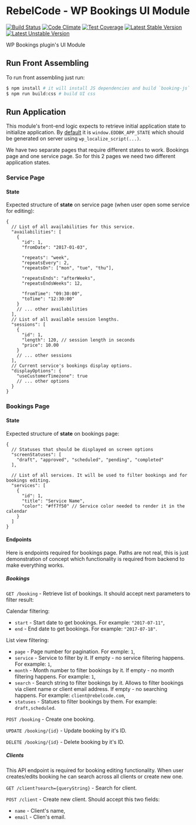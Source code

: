 # RebelCode - WP Bookings UI Module

[![Build Status](https://travis-ci.org/rebelcode/rcmod-wp-bookings-ui.svg?branch=develop)](https://travis-ci.org/rebelcode/rcmod-wp-bookings-ui)
[![Code Climate](https://codeclimate.com/github/rebelcode/rcmod-wp-bookings-ui/badges/gpa.svg)](https://codeclimate.com/github/rebelcode/rcmod-wp-bookings-ui)
[![Test Coverage](https://codeclimate.com/github/rebelcode/rcmod-wp-bookings-ui/badges/coverage.svg)](https://codeclimate.com/github/rebelcode/rcmod-wp-bookings-ui/coverage)
[![Latest Stable Version](https://poser.pugx.org/rebelcode/rcmod-wp-bookings-ui/version)](https://packagist.org/packages/rebelcode/rcmod-wp-bookings-ui)
[![Latest Unstable Version](https://poser.pugx.org/rebelcode/rcmod-wp-bookings-ui/v/unstable)](https://packagist.org/packages/rebelcode/rcmod-wp-bookings-ui)

WP Bookings plugin's UI Module

## Run Front Assembling
To run front assembling just run:
```bash
$ npm install # it will install JS dependencies and build `booking-js`
$ npm run build:css # build UI css
```

## Run Application
This module's front-end logic expects to retrieve initial application state to initialize application. By [default](assets/js/main.js) it is `window.EDDBK_APP_STATE` which should be generated on server using `wp_localize_script(...)`. 

We have two separate pages that require different states to work. Bookings page and one service page. So for this 2 pages we need two different application states. 

### Service Page
#### State
Expected structure of **state** on service page (when user open some service for editing):
```
{
  // List of all availabilities for this service.
  "availabilities": [
    {
      "id": 1,
      "fromDate": "2017-01-03",
      
      "repeats": "week",
      "repeatsEvery": 2,
      "repeatsOn": ["mon", "tue", "thu"],
      
      "repeatsEnds": "afterWeeks",
      "repeatsEndsWeeks": 12,
      
      "fromTime": "09:30:00",
      "toTime": "12:30:00"
    }
    // ... other availabilities
  ],
  // List of all available session lengths. 
  "sessions": [
    {
      "id": 1,
      "length": 120, // session length in seconds
      "price": 10.00 
    }
    // ... other sessions
  ],
  // Current service's bookings display options.
  "displayOptions": {
    "useCustomerTimezone": true
    // ... other options
  }
}
```

### Bookings Page
#### State
Expected structure of **state** on bookings page:
```
{
  // Statuses that should be displayed on screen options
  "screenStatuses": [
    "draft", "approved", "scheduled", "pending", "completed"
  ],
  
  // List of all services. It will be used to filter bookings and for bookings editing.
  "services": [
    {
      "id": 1,
      "title": "Service Name",
      "color": "#ff7f50" // Service color needed to render it in the calendar
    }
  ]
}
```

#### Endpoints 

Here is endpoints required for bookings page. Paths are not real, this is just demonstration of concept which functionality is required from backend to make everything works.

##### Bookings
 
`GET /booking` - Retrieve list of bookings. It should accept next parameters to filter result:  

Calendar filtering:
- `start` - Start date to get bookings. For example: `"2017-07-11"`,
- `end` - End date to get bookings. For example: `"2017-07-18"`.

List view filtering:   
- `page` - Page number for pagination. For exmple: `1`,
- `service` - Service to filter by it. If empty - no service filtering happens. For example: `1`,
- `month` - Month number to filter bookings by it. If empty - no month filtering happens. For example: `1`,
- `search` - Search string to filter bookings by it. Allows to filter bookings via client name or client email address. If empty - no searching happens. For example: `client@rebelcode.com`,
- `statuses` - Statues to filter bookings by them. For example: `draft,scheduled`.

`POST /booking` - Create one booking.

`UPDATE /booking/{id}` - Update booking by it's ID.

`DELETE /booking/{id}` - Delete booking by it's ID.

##### Clients

This API endpoint is required for booking editing functionality. When user creates/edits booking he can search across all clients or create new one.

`GET /client?search={queryString}` - Search for client.

`POST /client` - Create new client. Should accept this two fields:  
- `name` - Client's name,
- `email` - Clien's email.
